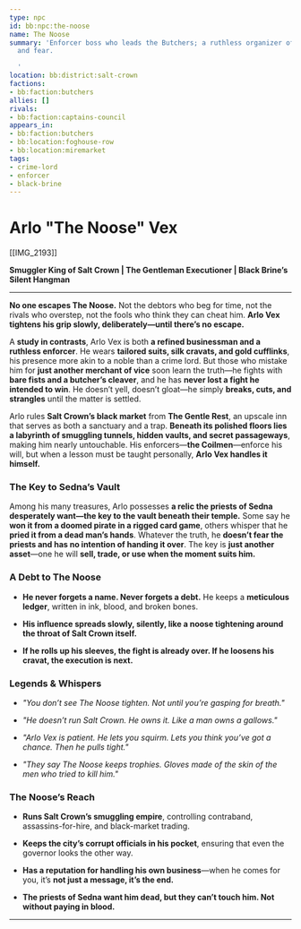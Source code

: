 ```yaml
---
type: npc
id: bb:npc:the-noose
name: The Noose
summary: 'Enforcer boss who leads the Butchers; a ruthless organizer of smuggling
  and fear.

  '
location: bb:district:salt-crown
factions:
- bb:faction:butchers
allies: []
rivals:
- bb:faction:captains-council
appears_in:
- bb:faction:butchers
- bb:location:foghouse-row
- bb:location:miremarket
tags:
- crime-lord
- enforcer
- black-brine
---
```

# Arlo "The Noose" Vex

[[IMG_2193]]

**Smuggler King of Salt Crown | The Gentleman Executioner | Black Brine’s Silent Hangman**

---

**No one escapes The Noose.** Not the debtors who beg for time, not the rivals who overstep, not the fools who think they can cheat him. **Arlo Vex tightens his grip slowly, deliberately—until there’s no escape.**

A **study in contrasts**, Arlo Vex is both **a refined businessman and a ruthless enforcer**. He wears **tailored suits, silk cravats, and gold cufflinks**, his presence more akin to a noble than a crime lord. But those who mistake him for **just another merchant of vice** soon learn the truth—he fights with **bare fists and a butcher’s cleaver**, and he has **never lost a fight he intended to win**. He doesn’t yell, doesn’t gloat—he simply **breaks, cuts, and strangles** until the matter is settled.

Arlo rules **Salt Crown’s black market** from **The Gentle Rest**, an upscale inn that serves as both a sanctuary and a trap. **Beneath its polished floors lies a labyrinth of smuggling tunnels, hidden vaults, and secret passageways**, making him nearly untouchable. His enforcers—**the Coilmen**—enforce his will, but when a lesson must be taught personally, **Arlo Vex handles it himself.**

### **The Key to Sedna’s Vault**

Among his many treasures, Arlo possesses **a relic the priests of Sedna desperately want—the key to the vault beneath their temple.** Some say he **won it from a doomed pirate in a rigged card game**, others whisper that he **pried it from a dead man’s hands**. Whatever the truth, he **doesn’t fear the priests and has no intention of handing it over**. The key is **just another asset**—one he will **sell, trade, or use when the moment suits him.**

### **A Debt to The Noose**

- **He never forgets a name. Never forgets a debt.** He keeps a **meticulous ledger**, written in ink, blood, and broken bones.

- **His influence spreads slowly, silently, like a noose tightening around the throat of Salt Crown itself.**

- **If he rolls up his sleeves, the fight is already over. If he loosens his cravat, the execution is next.**

### **Legends & Whispers**

- *"You don’t see The Noose tighten. Not until you’re gasping for breath."*

- *"He doesn’t run Salt Crown. He owns it. Like a man owns a gallows."*

- *"Arlo Vex is patient. He lets you squirm. Lets you think you’ve got a chance. Then he pulls tight."*

- *"They say The Noose keeps trophies. Gloves made of the skin of the men who tried to kill him."*

### **The Noose’s Reach**

- **Runs Salt Crown’s smuggling empire**, controlling contraband, assassins-for-hire, and black-market trading.

- **Keeps the city’s corrupt officials in his pocket**, ensuring that even the governor looks the other way.

- **Has a reputation for handling his own business**—when he comes for you, it’s **not just a message, it’s the end.**

- **The priests of Sedna want him dead, but they can’t touch him. Not without paying in blood.**

---
